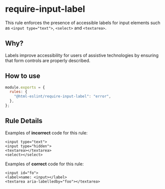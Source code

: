 # require-input-label

This rule enforces the presence of accessible labels for input elements such as `<input type="text">`, `<select>` and `<textarea>`.

## Why?

Labels improve accessibility for users of assistive technologies by ensuring that form controls are properly described.

## How to use

```js,.eslintrc.js
module.exports = {
  rules: {
    "@html-eslint/require-input-label": "error",
  },
};
```

## Rule Details

Examples of **incorrect** code for this rule:

```html,incorrect
<input type="text">
<input type="hidden">
<textarea></textarea>
<select></select>
```

Examples of **correct** code for this rule:

```html,correct
<input id="fo">
<label>name: <input></label>
<textarea aria-labelledby="foo"></textarea>
```

